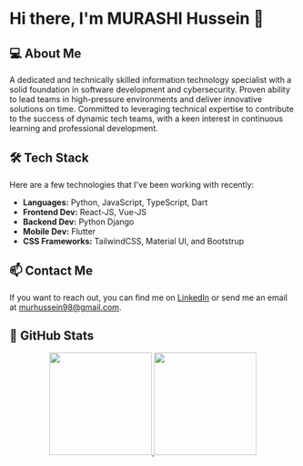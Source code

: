 # Hi there, I'm MURASHI Hussein 👋

## 💻 About Me

A dedicated and technically skilled information technology specialist with a solid foundation in
software development and cybersecurity. Proven ability to lead teams in high-pressure environments
and deliver innovative solutions on time. Committed to leveraging technical expertise to contribute
to the success of dynamic tech teams, with a keen interest in continuous learning and professional
development.

## 🛠️ Tech Stack

Here are a few technologies that I've been working with recently:

- **Languages:** Python, JavaScript, TypeScript, Dart
- **Frontend Dev:** React-JS, Vue-JS
- **Backend Dev:** Python Django
- **Mobile Dev:** Flutter
- **CSS Frameworks:** TailwindCSS, Material UI, and Bootstrup

## 📫 Contact Me

If you want to reach out, you can find me on [LinkedIn](https://www.linkedin.com/in/murashi-hussein-b989b222a/) or send me an email at murhussein98@gmail.com.

## 🚀 GitHub Stats

<p align="center">
  <a href="https://github.com/murhussain">
    <img height="180em" src="https://github-readme-stats-eight-theta.vercel.app/api?username=murhussain&show_icons=true&theme=algolia&include_all_commits=true&count_private=true"/>
    <img height="180em" src="https://github-readme-stats-eight-theta.vercel.app/api/top-langs/?username=murhussain&layout=compact&langs_count=8&theme=algolia"/>
  </a>
</p>
